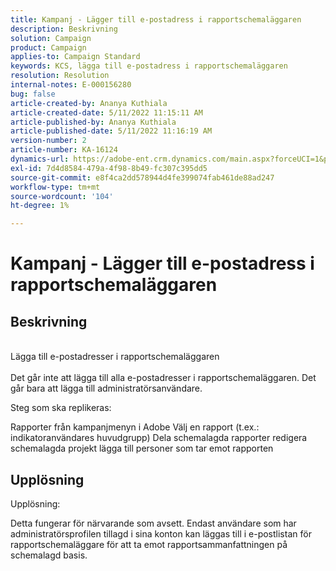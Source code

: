 ```yaml
---
title: Kampanj - Lägger till e-postadress i rapportschemaläggaren
description: Beskrivning
solution: Campaign
product: Campaign
applies-to: Campaign Standard
keywords: KCS, lägga till e-postadress i rapportschemaläggaren
resolution: Resolution
internal-notes: E-000156280
bug: false
article-created-by: Ananya Kuthiala
article-created-date: 5/11/2022 11:15:11 AM
article-published-by: Ananya Kuthiala
article-published-date: 5/11/2022 11:16:19 AM
version-number: 2
article-number: KA-16124
dynamics-url: https://adobe-ent.crm.dynamics.com/main.aspx?forceUCI=1&pagetype=entityrecord&etn=knowledgearticle&id=53ba3e9c-1bd1-ec11-a7b5-0022480a8e40
exl-id: 7d4d8584-479a-4f98-8b49-fc307c395dd5
source-git-commit: e8f4ca2dd578944d4fe399074fab461de88ad247
workflow-type: tm+mt
source-wordcount: '104'
ht-degree: 1%

---
```


# Kampanj - Lägger till e-postadress i rapportschemaläggaren

## Beskrivning

<br>Lägga till e-postadresser i rapportschemaläggaren<br><br>
Det går inte att lägga till alla e-postadresser i rapportschemaläggaren.
Det går bara att lägga till administratörsanvändare.

Steg som ska replikeras:

Rapporter från kampanjmenyn i Adobe Välj en rapport (t.ex.: indikatoranvändares huvudgrupp) Dela schemalagda rapporter redigera schemalagda projekt lägga till personer som tar emot rapporten


## Upplösning


Upplösning:

Detta fungerar för närvarande som avsett. Endast användare som har administratörsprofilen tillagd i sina konton kan läggas till i e-postlistan för rapportschemaläggare för att ta emot rapportsammanfattningen på schemalagd basis.
